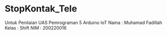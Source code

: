 # StopKontak_Tele
Untuk Penilaian UAS Pemrograman 5 Arduino IoT
Nama : Muhamad Fadillah
Kelas : Shift
NIM : 200220016
